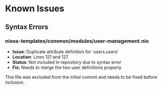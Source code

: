 # Known Issues

## Syntax Errors

### nixos-templates/common/modules/user-management.nix
- **Issue**: Duplicate attribute definition for 'users.users'
- **Location**: Lines 121 and 127
- **Status**: Not included in repository due to syntax error
- **Fix**: Needs to merge the two user definitions properly

This file was excluded from the initial commit and needs to be fixed before inclusion.
